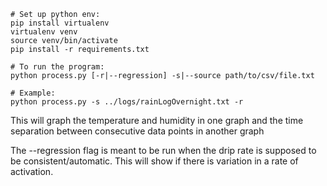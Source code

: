 
```console
# Set up python env:
pip install virtualenv
virtualenv venv
source venv/bin/activate
pip install -r requirements.txt

# To run the program:
python process.py [-r|--regression] -s|--source path/to/csv/file.txt

# Example:
python process.py -s ../logs/rainLogOvernight.txt -r
```
This will graph the temperature and humidity in one graph
and the time separation between consecutive data points in another graph

The --regression flag is meant to be run when the drip rate is supposed to be consistent/automatic. This will show if there is variation in a rate of activation. 